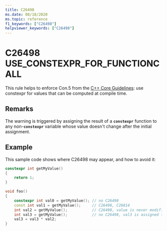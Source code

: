 ```yaml
---
title: C26498
ms.date: 08/18/2020
ms.topic: reference
f1_keywords: ["C26498"]
helpviewer_keywords: ["C26498"]
---
```

# C26498 USE_CONSTEXPR_FOR_FUNCTIONCALL

This rule helps to enforce Con.5 from the [C++ Core Guidelines](https://github.com/isocpp/CppCoreGuidelines/blob/master/CppCoreGuidelines.md#con5-use-constexpr-for-values-that-can-be-computed-at-compile-time): use constexpr for values that can be computed at compile time. 

## Remarks

The warning is triggered by assigning the result of a **`constexpr`** function to any non-**`constexpr`** variable whose value doesn't change after the initial assignment.

## Example

This sample code shows where C26498 may appear, and how to avoid it:

```cpp
constexpr int getMyValue()
{
    return 1;
}

void foo()
{
    constexpr int val0 = getMyValue(); // no C26498
    const int val1 = getMyValue();     // C26498, C26814
    int val2 = getMyValue();           // C26498, value is never modified
    int val3 = getMyValue();           // no C26498, val3 is assigned to below.
    val3 = val3 * val2;
}
```

